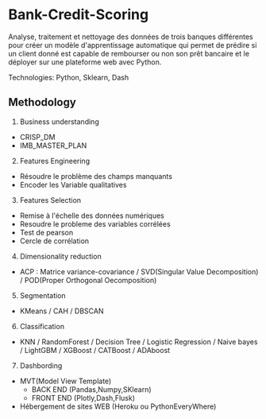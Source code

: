 # Bank-Credit-Scoring

Analyse, traitement et nettoyage des données de trois banques différentes pour créer un modèle d'apprentissage automatique qui permet de prédire si un client donné est capable de rembourser ou non son prêt bancaire et le déployer sur une plateforme web avec Python. 

Technologies: Python, Sklearn, Dash


## Methodology

1. Business understanding
- CRISP_DM
- IMB_MASTER_PLAN
2. Features Engineering
- Résoudre le problème des champs manquants
- Encoder les Variable qualitatives
3. Features Selection
- Remise à l'échelle des données numériques
- Resoudre le probleme des variables corrélées
- Test de pearson
- Cercle de corrélation
4. Dimensionality reduction
- ACP : Matrice variance-covariance / SVD(Singular Value Decomposition) / POD(Proper Orthogonal Oecomposition)
5. Segmentation
- KMeans / CAH / DBSCAN
6. Classification
- KNN / RandomForest / Decision Tree / Logistic Regression / Naive bayes / LightGBM / XGBoost / CATBoost / ADAboost
7. Dashbording
- MVT(Model View Template)
  - BACK END (Pandas,Numpy,SKlearn)
  - FRONT END (Plotly,Dash,Flusk)
- Hébergement de sites WEB (Heroku ou PythonEveryWhere)

